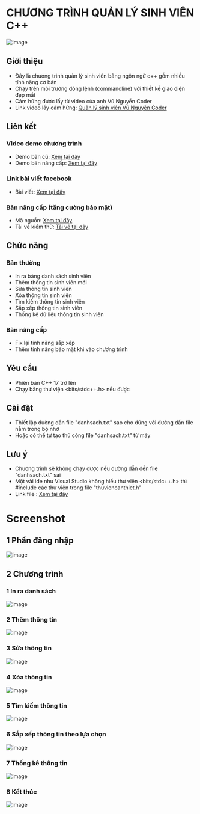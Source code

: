 # CHƯƠNG TRÌNH QUẢN LÝ SINH VIÊN C++
<!--![image](https://github.com/user-attachments/assets/dd8e36ff-9e35-49a1-8c64-d4b05bc874d9)-->
<!--![image](https://github.com/user-attachments/assets/55118021-e4c0-4de8-80e6-b987191852ba)-->
<!--![image](https://github.com/user-attachments/assets/298318d5-c424-4d3f-825b-ceb2f1f85f8a)-->
![image](https://github.com/user-attachments/assets/1df54eb1-828e-477f-ae3c-e91a32abe0c6)


## Giới thiệu
- Đây là chương trình quản lý sinh viên bằng ngôn ngữ c++ gồm nhiều tính năng cơ bản 
- Chạy trên môi trường dòng lệnh (commandline) với thiết kế giao diện đẹp mắt
- Cảm hứng được lấy từ video của anh Vũ Nguyễn Coder
- Link video lấy cảm hứng: [Quản lý sinh viên Vũ Nguyễn Coder](https://youtu.be/9WdQZp96Xwk?si=iXYpOn0YnpqPgzX8)

## Liên kết 
### Video demo chương trình 
- Demo bản cũ: [Xem tại đây](https://drive.google.com/file/d/1EFgBoXKGhyXUDVAhyr79iHXTcBKZhzX8/view?usp=drive_link)
- Demo bản nâng cấp: [Xem tại đây](https://drive.google.com/file/d/1E20zl08ipfqZVcFCxfBLLSCD4GIvrDVN/view?usp=drive_link) 
### Link bài viết facebook 
- Bài viết: [Xem tại đây](https://www.facebook.com/share/p/1C8QhsLBQP/)
### Bản nâng cấp (tăng cường bảo mật)
- Mã nguồn: [Xem tại đây](https://github.com/trgchinhh/QuanLySinhVien/tree/main/Quanlysinhvien/Quanlysinhvien_Baomat/Source)
- Tải về kiểm thử: [Tải về tại đây](https://github.com/trgchinhh/QuanLySinhVien/tree/main/Quanlysinhvien/Quanlysinhvien_Baomat/Download)

## Chức năng
### Bản thường
- In ra bảng danh sách sinh viên
- Thêm thông tin sinh viên mới 
- Sửa thông tin sinh viên
- Xóa thông tin sinh viên
- Tìm kiếm thông tin sinh viên
- Sắp xếp thông tin sinh viên 
- Thống kê dữ liệu thông tin sinh viên
### Bản nâng cấp
- Fix lại tính năng sắp xếp
- Thêm tính năng bảo mật khi vào chương trình
  
## Yêu cầu
- Phiên bản C++ 17 trở lên 
- Chạy bằng thư viện <bits/stdc++.h> nếu được

## Cài đặt
- Thiết lập đường dẫn file "danhsach.txt" sao cho đúng với đường dẫn file nằm trong bộ nhớ 
- Hoặc có thể tự tạo thủ công file "danhsach.txt" từ máy

## Lưu ý
- Chương trình sẽ không chạy được nếu dường dẫn đến file "danhsach.txt" sai
- Một vài ide như Visual Studio không hiểu thư viện <bits/stdc++.h> thì #include các thư viện trong file "thuviencanthiet.h"
- Link file : [Xem tại đây](https://github.com/trgchinhh/QuanLySinhVien_CPP/blob/main/Quanlysinhvien/thuviencoban.h)  

# Screenshot 

## 1 Phần đăng nhập 
![image](https://github.com/user-attachments/assets/3ecca428-ef65-4cfa-a39f-9a39f5f3a592)

## 2 Chương trình 
### 1 In ra danh sách
![image](https://github.com/user-attachments/assets/8c2f559a-9533-4705-ae50-7cbdc6609447)

### 2 Thêm thông tin
![image](https://github.com/user-attachments/assets/e9d23c0b-059d-4f23-b9b7-25c0e663136d)

### 3 Sửa thông tin 
![image](https://github.com/user-attachments/assets/d3689c01-3e21-4c34-b9a1-e6da48c26d56)

### 4 Xóa thông tin 
![image](https://github.com/user-attachments/assets/9ef3e3f9-1796-4b22-897a-3f998cd2db04)

### 5 Tìm kiếm thông tin 
![image](https://github.com/user-attachments/assets/59836b86-87ef-4aca-a979-cacb0cad9bdb)

### 6 Sắp xếp thông tin theo lựa chọn
![image](https://github.com/user-attachments/assets/f7c6dcdf-910d-4212-946f-18a2cdc494d3)

### 7 Thống kê thông tin
![image](https://github.com/user-attachments/assets/07adf541-a787-4352-862f-583486a9640a)

### 8 Kết thúc
![image](https://github.com/user-attachments/assets/faf88c22-18b1-4b0d-8c23-c7173721b6bf)
